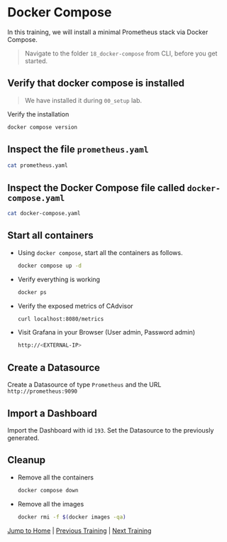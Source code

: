 # Docker Compose

In this training, we will install a minimal Prometheus stack via Docker Compose.

>Navigate to the folder `18_docker-compose` from CLI, before you get started.

## Verify that docker compose is installed

>We have installed it during `00_setup` lab.

Verify the installation

```bash
docker compose version
```

## Inspect the file `prometheus.yaml`

```bash
cat prometheus.yaml
```

## Inspect the Docker Compose file called `docker-compose.yaml`

```bash
cat docker-compose.yaml
```

## Start all containers

* Using `docker compose`, start all the containers as follows.

  ```bash
  docker compose up -d
  ```

* Verify everything is working

  ```bash
  docker ps
  ```

* Verify the exposed metrics of CAdvisor

  ```bash
  curl localhost:8080/metrics
  ```

* Visit Grafana in your Browser (User admin, Password admin)

  ```bash
  http://<EXTERNAL-IP>
  ```

## Create a Datasource

Create a Datasource of type `Prometheus` and the URL `http://prometheus:9090`

## Import a Dashboard

Import the Dashboard with id `193`. Set the Datasource to the previously generated.

## Cleanup

* Remove all the containers

  ```bash
  docker compose down
  ```

* Remove all the images

  ```bash
  docker rmi -f $(docker images -qa)
  ```

[Jump to Home](../README.md) | [Previous Training](../17_volumes/README.md) | [Next Training](../19_privileged-container/README.md)
